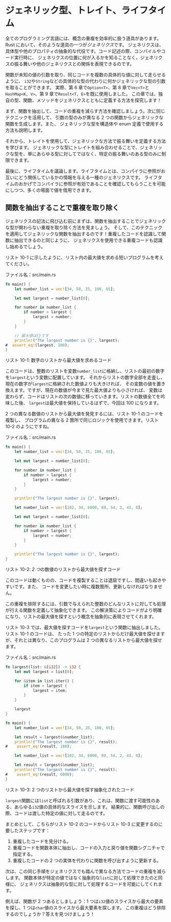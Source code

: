 <!--
# Generic Types, Traits, and Lifetimes
-->

# ジェネリック型、トレイト、ライフタイム

<!--
Every programming language has tools for effectively handling the duplication
of concepts. In Rust, one such tool is *generics*. Generics are abstract
stand-ins for concrete types or other properties. When we’re writing code, we
can express the behavior of generics or how they relate to other generics
without knowing what will be in their place when compiling and running the code.
-->

全てのプログラミング言語には、概念の重複を効率的に扱う道具があります。Rust において、そのような道具の一つが*ジェネリクス*です。
ジェネリクスは、具体型や他のプロパティの抽象的な代役です。コード記述の際、コンパイルやコード実行時に、
ジェネリクスの位置に何が入るかを知ることなく、ジェネリクスの振る舞いや他のジェネリクスとの関係を表現できるのです。

<!--
Similar to the way a function takes parameters with unknown values to run the
same code on multiple concrete values, functions can take parameters of some
generic type instead of a concrete type, like `i32` or `String`. In fact, we’ve
already used generics in Chapter 6 with `Option<T>`, Chapter 8 with `Vec<T>`
and `HashMap<K, V>`, and Chapter 9 with `Result<T, E>`. In this chapter, you’ll
explore how to define your own types, functions, and methods with generics!
-->

関数が未知の値の引数を取り、同じコードを複数の具体的な値に対して走らせるように、
`i32`や`String`などの具体的な型の代わりに何かジェネリックな型の引数を取ることができます。
実際、第 6 章で`Option<T>`、第 8 章で`Vec<T>`と`HashMap<K, V>`、第 9 章で`Result<T, E>`を既に使用しました。
この章では、独自の型、関数、メソッドをジェネリクスとともに定義する方法を探究します！

<!--
First, we’ll review how to extract a function to reduce code duplication. Next,
we’ll use the same technique to make a generic function from two functions that
differ only in the types of their parameters. We’ll also explain how to use
generic types in struct and enum definitions.
-->

まず、関数を抽出して、コードの重複を減らす方法を確認しましょう。次に同じテクニックを活用して、
引数の型のみが異なる 2 つの関数からジェネリックな関数を生成します。また、
ジェネリックな型を構造体や enum 定義で使用する方法も説明します。

<!--
Then you’ll learn how to use *traits* to define behavior in a generic way. You
can combine traits with generic types to constrain a generic type to only
those types that have a particular behavior, as opposed to just any type.
-->

それから、トレイトを使用して、ジェネリックな方法で振る舞いを定義する方法を学びます。
ジェネリックな型にトレイトを組み合わせることで、ジェネリックな型を、単にあらゆる型に対してではなく、特定の振る舞いのある型のみに制限できます。

<!--
Finally, we’ll discuss *lifetimes*, a variety of generics that give the
compiler information about how references relate to each other. Lifetimes allow
us to borrow values in many situations while still enabling the compiler to
check that the references are valid.
-->

最後に、ライフタイムを議論します。ライフタイムとは、コンパイラに参照がお互いにどう関係しているかの情報を与える一種のジェネリクスです。
ライフタイムのおかげでコンパイラに参照が有効であることを確認してもらうことを可能にしつつ、多くの場面で値を借用できます。

<!--
## Removing Duplication by Extracting a Function
-->

## 関数を抽出することで重複を取り除く

<!--
Before diving into generics syntax, let’s first look at how to remove
duplication that doesn’t involve generic types by extracting a function. Then
we’ll apply this technique to extract a generic function! In the same way that
you recognize duplicated code to extract into a function, you’ll start to
recognize duplicated code that can use generics.
-->

ジェネリクスの記法に飛び込む前にまずは、関数を抽出することでジェネリックな型が関わらない重複を取り除く方法を見ましょう。
そして、このテクニックを適用してジェネリックな関数を抽出するのです！重複したコードを認識して関数に抽出できるのと同じように、
ジェネリクスを使用できる重複コードも認識し始めるでしょう。

<!--
Consider a short program that finds the largest number in a list, as shown in
Listing 10-1.
-->

リスト 10-1 に示したように、リスト内の最大値を求める短いプログラムを考えてください。

<!--
<span class="filename">Filename: src/main.rs</span>
-->

<span class="filename">ファイル名：src/main.rs</span>

```rust
fn main() {
    let number_list = vec![34, 50, 25, 100, 65];

    let mut largest = number_list[0];

    for number in number_list {
        if number > largest {
            largest = number;
        }
    }

    // 最大値は{}です
    println!("The largest number is {}", largest);
#  assert_eq!(largest, 100);
}
```

<!--
<span class="caption">Listing 10-1: Code to find the largest number in a list
of numbers</span>
-->

<span class="caption">リスト 10-1: 数字のリストから最大値を求めるコード</span>

<!--
This code stores a list of integers in the variable `number_list` and places
the first number in the list in a variable named `largest`. Then it iterates
through all the numbers in the list, and if the current number is greater than
the number stored in `largest`, it replaces the number in that variable.
However, if the current number is less than the largest number seen so far, the
variable doesn’t change, and the code moves on to the next number in the list.
After considering all the numbers in the list, `largest` should hold the
largest number, which in this case is 100.
-->

このコードは、整数のリストを変数`number_list`に格納し、リストの最初の数字を`largest`という変数に配置しています。
それからリストの数字全部を走査し、現在の数字が`largest`に格納された数値よりも大きければ、
その変数の値を置き換えます。ですが、現在の数値が今まで見た最大値よりも小さければ、
変数は変わらず、コードはリストの次の数値に移っていきます。リストの数値全てを吟味した後、
`largest`は最大値を保持しているはずで、今回は 100 になります。

<!--
To find the largest number in two different lists of numbers, we can duplicate
the code in Listing 10-1 and use the same logic at two different places in the
program, as shown in Listing 10-2.
-->

2 つの異なる数値のリストから最大値を発見するには、リスト 10-1 のコードを複製し、
プログラムの異なる 2 箇所で同じロジックを使用できます。リスト 10-2 のようにですね。

<!--
<span class="filename">Filename: src/main.rs</span>
-->

<span class="filename">ファイル名：src/main.rs</span>

```rust
fn main() {
    let number_list = vec![34, 50, 25, 100, 65];

    let mut largest = number_list[0];

    for number in number_list {
        if number > largest {
            largest = number;
        }
    }

    println!("The largest number is {}", largest);

    let number_list = vec![102, 34, 6000, 89, 54, 2, 43, 8];

    let mut largest = number_list[0];

    for number in number_list {
        if number > largest {
            largest = number;
        }
    }

    println!("The largest number is {}", largest);
}
```

<!--
<span class="caption">Listing 10-2: Code to find the largest number in *two*
lists of numbers</span>
-->

<span class="caption">リスト 10-2: *2 つ*の数値のリストから最大値を探すコード</span>

<!--
Although this code works, duplicating code is tedious and error prone. We also
have to update the code in multiple places when we want to change it.
-->

このコードは動くものの、コードを複製することは退屈ですし、間違いも起きやすいです。また、
コードを変更したい時に複数箇所、更新しなければなりません。

<!--
To eliminate this duplication, we can create an abstraction by defining a
function that operates on any list of integers given to it in a parameter. This
solution makes our code clearer and lets us express the concept of finding the
largest number in a list abstractly.
-->

この重複を排除するには、引数で与えられた整数のどんなリストに対しても処理が行える関数を定義して抽象化できます。
この解決策によりコードがより明確になり、リストの最大値を探すという概念を抽象的に表現させてくれます。

<!--
In Listing 10-3, we extracted the code that finds the largest number into a
function named `largest`. Unlike the code in Listing 10-1, which can find the
largest number in only one particular list, this program can find the largest
number in two different lists.
-->

リスト 10-3 では、最大値を探すコードを`largest`という関数に抽出しました。リスト 10-1 のコードは、
たった 1 つの特定のリストからだけ最大値を探せますが、それとは異なり、このプログラムは 2 つの異なるリストから最大値を探せます。

<!--
<span class="filename">Filename: src/main.rs</span>
-->

<span class="filename">ファイル名：src/main.rs</span>

```rust
fn largest(list: &[i32]) -> i32 {
    let mut largest = list[0];

    for &item in list.iter() {
        if item > largest {
            largest = item;
        }
    }

    largest
}

fn main() {
    let number_list = vec![34, 50, 25, 100, 65];

    let result = largest(&number_list);
    println!("The largest number is {}", result);
#    assert_eq!(result, 100);

    let number_list = vec![102, 34, 6000, 89, 54, 2, 43, 8];

    let result = largest(&number_list);
    println!("The largest number is {}", result);
#    assert_eq!(result, 6000);
}
```

<!--
<span class="caption">Listing 10-3: Abstracted code to find the largest number
in two lists</span>
-->

<span class="caption">リスト 10-3: 2 つのリストから最大値を探す抽象化されたコード</span>

<!--
The `largest` function has a parameter called `list`, which represents any
concrete slice of `i32` values that we might pass into the function. As a
result, when we call the function, the code runs on the specific values that we
pass in.
-->

`largest`関数には`list`と呼ばれる引数があり、これは、関数に渡す可能性のある、あらゆる`i32`値の具体的なスライスを示します。
結果的に、関数呼び出しの際、コードは渡した特定の値に対して走るのです。

<!--
In sum, here are the steps we took to change the code from Listing 10-2 to
Listing 10-3:
-->

まとめとして、こちらがリスト 10-2 のコードからリスト 10-3 に変更するのに要したステップです：

<!--
1. Identify duplicate code.
2. Extract the duplicate code into the body of the function and specify the
inputs and return values of that code in the function signature.
3. Update the two instances of duplicated code to call the function instead.
-->

1. 重複したコードを見分ける。
2. 重複コードを関数本体に抽出し、コードの入力と戻り値を関数シグニチャで指定する。
3. 重複したコードの 2 つの実体を代わりに関数を呼び出すように更新する。

<!--
Next, we’ll use these same steps with generics to reduce code duplication in
different ways. In the same way that the function body can operate on an
abstract `list` instead of specific values, generics allow code to operate on
abstract types.
-->

次は、この同じ手順をジェネリクスでも踏んで異なる方法でコードの重複を減らします。
関数本体が特定の値ではなく抽象的な`list`に対して処理できたのと同様に、
ジェネリクスは抽象的な型に対して処理するコードを可能にしてくれます。

<!--
For example, say we had two functions: one that finds the largest item in a
slice of `i32` values and one that finds the largest item in a slice of `char`
values. How would we eliminate that duplication? Let’s find out!
-->

例えば、関数が 2 つあるとしましょう：1 つは`i32`値のスライスから最大の要素を探し、1 つは`char`値のスライスから最大要素を探します。
この重複はどう排除するのでしょうか？答えを見つけましょう！
